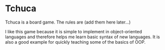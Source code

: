 # Tchuca

Tchuca is a board game. The rules are (add them here later...)

I like this game because it is simple to implement in object-oriented languages and therefore helps me learn basic syntax of new languages. It is also a good example for quickly teaching some of the basics of OOP.
